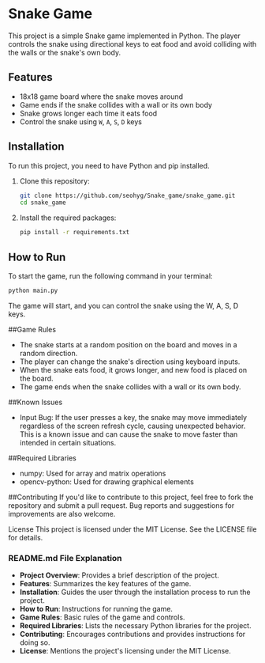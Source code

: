 # Snake Game

This project is a simple Snake game implemented in Python. The player controls the snake using directional keys to eat food and avoid colliding with the walls or the snake's own body.

## Features

- 18x18 game board where the snake moves around
- Game ends if the snake collides with a wall or its own body
- Snake grows longer each time it eats food
- Control the snake using `W`, `A`, `S`, `D` keys

## Installation

To run this project, you need to have Python and pip installed.

1. Clone this repository:

    ```bash
    git clone https://github.com/seohyg/Snake_game/snake_game.git
    cd snake_game
    ```

2. Install the required packages:

    ```bash
    pip install -r requirements.txt
    ```

## How to Run

To start the game, run the following command in your terminal:

```bash
python main.py
```
The game will start, and you can control the snake using the W, A, S, D keys.

##Game Rules
- The snake starts at a random position on the board and moves in a random direction.
- The player can change the snake's direction using keyboard inputs.
- When the snake eats food, it grows longer, and new food is placed on the board.
- The game ends when the snake collides with a wall or its own body.

##Known Issues
- Input Bug: If the user presses a key, the snake may move immediately regardless of the screen refresh cycle, causing unexpected behavior. This is a known issue and can cause the snake to move faster than intended in certain situations.

##Required Libraries
- numpy: Used for array and matrix operations
- opencv-python: Used for drawing graphical elements

##Contributing
If you'd like to contribute to this project, feel free to fork the repository and submit a pull request. Bug reports and suggestions for improvements are also welcome.

License
This project is licensed under the MIT License. See the LICENSE file for details.

### **README.md File Explanation**
- **Project Overview**: Provides a brief description of the project.
- **Features**: Summarizes the key features of the game.
- **Installation**: Guides the user through the installation process to run the project.
- **How to Run**: Instructions for running the game.
- **Game Rules**: Basic rules of the game and controls.
- **Required Libraries**: Lists the necessary Python libraries for the project.
- **Contributing**: Encourages contributions and provides instructions for doing so.
- **License**: Mentions the project's licensing under the MIT License.
